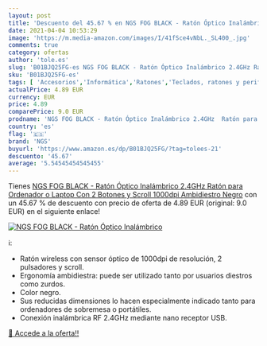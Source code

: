 ```yaml
---
layout: post
title: 'Descuento del 45.67 % en NGS FOG BLACK - Ratón Óptico Inalámbrico'
date: 2021-04-04 10:53:29
image: 'https://m.media-amazon.com/images/I/41fSce4vNbL._SL400_.jpg'
comments: true
category: ofertas
author: 'tole.es'
slug: 'B01BJQ25FG-es NGS FOG BLACK - Ratón Óptico Inalámbrico 2.4GHz Ratón para...'
sku: 'B01BJQ25FG-es'
tags: [ 'Accesorios','Informática','Ratones','Teclados, ratones y periféricos de entrada','ngs','ordenador','ratón', ]
actualPrice: 4.89 EUR
currency: EUR
price: 4.89
comparePrice: 9.0 EUR
prodname: 'NGS FOG BLACK - Ratón Óptico Inalámbrico 2.4GHz  Ratón para Ordenador o Laptop Con 2 Botones y Scroll  1000dpi  Ambidiestro  Negro'
country: 'es'
flag: '🇪🇸'
brand: 'NGS'
buyurl: 'https://www.amazon.es/dp/B01BJQ25FG/?tag=tolees-21'
descuento: '45.67'
average: '5.54545454545455'
---
```


Tienes [NGS FOG BLACK - Ratón Óptico Inalámbrico 2.4GHz  Ratón para Ordenador o Laptop Con 2 Botones y Scroll  1000dpi  Ambidiestro  Negro](https://www.amazon.es/dp/B01BJQ25FG/?tag=tolees-21) con un 45.67 % de descuento con precio de oferta de 4.89 EUR (original: 9.0 EUR) en el siguiente enlace!

[![NGS FOG BLACK - Ratón Óptico Inalámbrico](https://m.media-amazon.com/images/I/41fSce4vNbL._SL400_.jpg)](https://www.amazon.es/dp/B01BJQ25FG/?tag=tolees-21)

ℹ️:

- Ratón wireless con sensor óptico de 1000dpi de resolución, 2 pulsadores y scroll.
- Ergonomía ambidiestra: puede ser utilizado tanto por usuarios diestros como zurdos.
- Color negro.
- Sus reducidas dimensiones lo hacen especialmente indicado tanto para ordenadores de sobremesa o portátiles.
- Conexión inalámbrica RF 2.4GHz mediante nano receptor USB.

[🛒 Accede a la oferta!!](https://www.amazon.es/dp/B01BJQ25FG/?tag=tolees-21)

